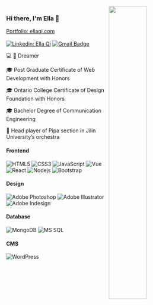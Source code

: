 <!--
### Hi there 👋

Here are some ideas to get you started:

- 🔭 I’m currently working on ...
- 🌱 I’m currently learning ...
- 👯 I’m looking to collaborate on ...
- 🤔 I’m looking for help with ...
- 💬 Ask me about ...
- 📫 How to reach me: ...
- 😄 Pronouns: ...
- ⚡ Fun fact: ...
-->

<img align='right' width='45%' src="https://github-readme-stats.vercel.app/api?username=Ellaqi-tech&show_icons=true">

### Hi there, I'm Ella :peach:
[Portfolio: ellaqi.com](https://ellaqi.com/)<br><br>
[![Linkedin: Ella Qi](https://img.shields.io/badge/-EllaQi-blue?style=flat-square&logo=Linkedin&logoColor=white&link=https://www.linkedin.com/in/ella-cqi/)](https://www.linkedin.com/in/ella-cqi/)
[![Gmail Badge](https://img.shields.io/badge/-me@ellaqi.com-c14438?style=flat-square&logo=Gmail&logoColor=white&link=mailto:me@ellaqi.com)](mailto:me@ellaqi.com)
<!--
[![lucafluri.ch](https://img.shields.io/static/v1?label=lucafluri.ch&message=%20&color=yellow&logo=&style=flat-square&logoColor=white)](https://www.lucafluri.ch/)
[![Instagram](https://img.shields.io/static/v1?label=Instagram&message=%20&color=orange&logo=Instagram&style=flat-square&logoColor=white)](https://www.instagram.com/lucafluri/)
[![me@lucafluri.ch](https://img.shields.io/static/v1?label=me@lucafluri.ch&message=%20&color=red&logo=gmail&style=flat-square&logoColor=white)](mailto:me@lucafluri.ch)
-->
  
  
💻 🎨 Dreamer <br>

🎓 Post Graduate Certificate of Web Development with Honors <br>

🎓 Ontario College Certificate of Design Foundation with Honors <br>

🎓 Bachelor Degree of Communication Engineering <br>

🎵 Head player of Pipa section in Jilin University’s orchestra
 
<!-- 
🚧 Currently working project: <br>
   &nbsp; &nbsp; &nbsp; eCommerce website  [Supermomsclub](https://supermomsclub.com/)<br> -->
   
<!-- 🌱 Currently learning: E-Commerce -->
   
#### Frontend
![HTML5](https://img.shields.io/badge/-HTML5-%23E44D27?style=flat-square&logo=html5&logoColor=ffffff)
![CSS3](https://img.shields.io/badge/-CSS3-%231572B6?style=flat-square&logo=css3)
![JavaScript](https://img.shields.io/badge/-JavaScript-%23F7DF1C?style=flat-square&logo=javascript&logoColor=000000&labelColor=%23F7DF1C&color=%23FFCE5A)
![Vue](https://img.shields.io/badge/-Vue-%64B587?style=flat-square&logo=vue)
![React](https://img.shields.io/badge/-React-%23282C34?style=flat-square&logo=react)
![Nodejs](https://img.shields.io/badge/-Nodejs-black?style=flat-square&logo=Node.js)
![Bootstrap](https://img.shields.io/badge/-Bootstrap-563D7C?style=flat-square&logo=bootstrap)

#### Design
![Adobe Photoshop](http://img.shields.io/badge/-Abode%20Photoshop-26C9FF?style=flat-square&logo=adobe-photoshop&logoColor=ffffff) 
![Adobe Illustrator](http://img.shields.io/badge/-Abode%20Illustrator-FC8F30?style=flat-square&logo=adobe-illustrator&logoColor=ffffff)
![Adobe Indesign](http://img.shields.io/badge/-Abode%20Indesign-f61f52?style=flat-square&logo=adobe-indesign&logoColor=ffffff)
<!-- ![Adobe XD](http://img.shields.io/badge/-Abode%20XD-DA3CED?style=flat-square&logo=adobe-xd&logoColor=ffffff) -->

#### Database
![MongoDB](https://img.shields.io/badge/-MongoDB-black?style=flat-square&logo=mongodb)
![MS SQL](http://img.shields.io/badge/-MS%20SQL%20-CC2927?style=flat-square&logo=microsoft-sql-server&logoColor=ffffff)

#### CMS
![WordPress](https://img.shields.io/badge/-WordPress-21759B?style=flat-square&logo=wordpress)
  
